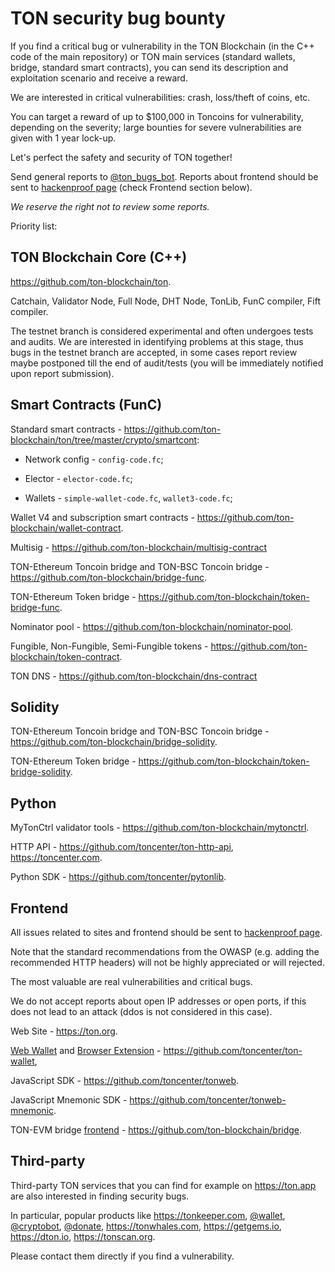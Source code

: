 # TON security bug bounty

If you find a critical bug or vulnerability in the TON Blockchain (in the C++ code of the main repository) or TON main services (standard wallets, bridge, standard smart contracts), you can send its description and exploitation scenario and receive a reward.

We are interested in critical vulnerabilities: crash, loss/theft of coins, etc.

You can target a reward of up to $100,000 in Toncoins for vulnerability, depending on the severity; large bounties for severe vulnerabilities are given with 1 year lock-up.

Let's perfect the safety and security of TON together!

Send general reports to [@ton_bugs_bot](https://t.me/ton_bugs_bot). Reports about frontend should be sent to [hackenproof page]( https://dashboard.hackenproof.com/ton/ton-society) (check Frontend section below).

_We reserve the right not to review some reports._

Priority list:

## TON Blockchain Core (C++)

https://github.com/ton-blockchain/ton.

Catchain, Validator Node, Full Node, DHT Node, TonLib, FunC compiler, Fift compiler.

The testnet branch is considered experimental and often undergoes tests and audits. We are interested in identifying problems at this stage, thus bugs in the testnet branch are accepted, in some cases report review maybe postponed till the end of audit/tests (you will be immediately notified upon report submission).

## Smart Contracts (FunC)

Standard smart contracts - https://github.com/ton-blockchain/ton/tree/master/crypto/smartcont:

- Network config - `config-code.fc`;

- Elector - `elector-code.fc`;

- Wallets - `simple-wallet-code.fc`, `wallet3-code.fc`;

Wallet V4 and subscription smart contracts - https://github.com/ton-blockchain/wallet-contract. 

Multisig - https://github.com/ton-blockchain/multisig-contract

TON-Ethereum Toncoin bridge and TON-BSC Toncoin bridge - https://github.com/ton-blockchain/bridge-func. 

TON-Ethereum Token bridge - https://github.com/ton-blockchain/token-bridge-func. 

Nominator pool - https://github.com/ton-blockchain/nominator-pool.

Fungible, Non-Fungible, Semi-Fungible tokens - https://github.com/ton-blockchain/token-contract. 

TON DNS - https://github.com/ton-blockchain/dns-contract

## Solidity 

TON-Ethereum Toncoin bridge and TON-BSC Toncoin bridge - https://github.com/ton-blockchain/bridge-solidity.

TON-Ethereum Token bridge - https://github.com/ton-blockchain/token-bridge-solidity.

## Python

MyTonCtrl validator tools - https://github.com/ton-blockchain/mytonctrl.

HTTP API - https://github.com/toncenter/ton-http-api, https://toncenter.com.

Python SDK - https://github.com/toncenter/pytonlib.

## Frontend

All issues related to sites and frontend should be sent to [hackenproof page]( https://dashboard.hackenproof.com/ton/ton-society).

Note that the standard recommendations from the OWASP (e.g. adding the recommended HTTP headers) will not be highly appreciated or will rejected.

The most valuable are real vulnerabilities and critical bugs.

We do not accept reports about open IP addresses or open ports, if this does not lead to an attack (ddos is not considered in this case).

Web Site - https://ton.org.

[Web Wallet](https://wallet.ton.org) and [Browser Extension](https://chrome.google.com/webstore/detail/ton-wallet/nphplpgoakhhjchkkhmiggakijnkhfnd) - https://github.com/toncenter/ton-wallet, 

JavaScript SDK - https://github.com/toncenter/tonweb.

JavaScript Mnemonic SDK - https://github.com/toncenter/tonweb-mnemonic. 

TON-EVM bridge [frontend](https://ton.org/bridge) - https://github.com/ton-blockchain/bridge.

## Third-party

Third-party TON services that you can find for example on https://ton.app are also interested in finding security bugs.

In particular, popular products like https://tonkeeper.com, [@wallet](https://t.me/wallet), [@cryptobot](https://t.me/cryptobot), [@donate](https://t.me/donate), https://tonwhales.com, https://getgems.io, https://dton.io, https://tonscan.org.

Please contact them directly if you find a vulnerability.
